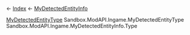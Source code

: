 ← [Index](Api-Index) ← [MyDetectedEntityInfo](Sandbox.ModAPI.Ingame.MyDetectedEntityInfo)

[MyDetectedEntityType](Sandbox.ModAPI.Ingame.MyDetectedEntityType) Sandbox.ModAPI.Ingame.MyDetectedEntityType Sandbox.ModAPI.Ingame.MyDetectedEntityInfo.Type